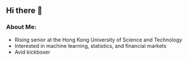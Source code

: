 ## Hi there 👋

<!--
**Suf42/Suf42** is a ✨ _special_ ✨ repository because its `README.md` (this file) appears on your GitHub profile.

Here are some ideas to get you started:

- 🔭 I’m currently working on ...
- 🌱 I’m currently learning ...
- 👯 I’m looking to collaborate on ...
- 🤔 I’m looking for help with ...
- 💬 Ask me about ...
- 📫 How to reach me: ...
- 😄 Pronouns: ...
- ⚡ Fun fact: ...
-->

### About Me:
<ul>
  <li>Rising senior at the Hong Kong University of Science and Technology</li>
  <li>Interested in machine learning, statistics, and financial markets</li>
  <li>Avid kickboxer</li>
</ul>
